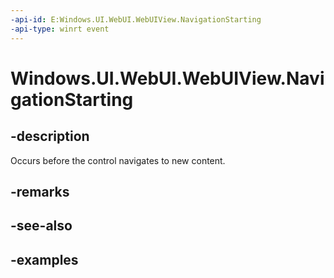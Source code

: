 ```yaml
---
-api-id: E:Windows.UI.WebUI.WebUIView.NavigationStarting
-api-type: winrt event
---
```


<!-- Event syntax.
public event TypedEventHandler NavigationStarting<IWebViewControl, WebViewControlNavigationStartingEventArgs>
-->

# Windows.UI.WebUI.WebUIView.NavigationStarting

## -description
Occurs before the control navigates to new content.

## -remarks

## -see-also

## -examples

